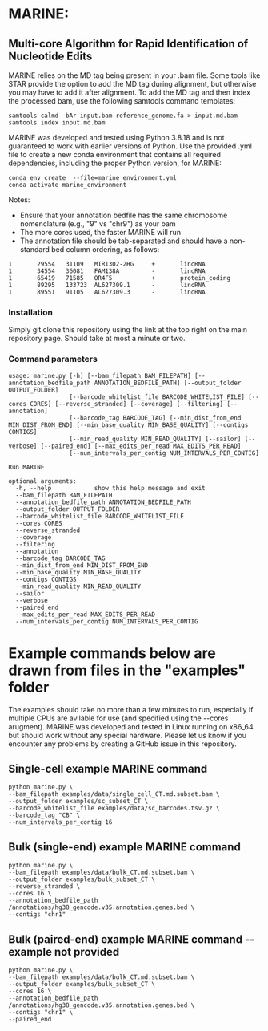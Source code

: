 # MARINE: 
Multi-core Algorithm for Rapid Identification of Nucleotide Edits
------------------------------------------------------
MARINE relies on the MD tag being present in your .bam file. Some tools like STAR provide the option to add the MD tag during alignment, but otherwise you may have to add it after alignment. To add the MD tag and then index the processed bam, use the following samtools command templates:

```
samtools calmd -bAr input.bam reference_genome.fa > input.md.bam
samtools index input.md.bam
```

MARINE was developed and tested using Python 3.8.18 and is not guaranteed to work with earlier versions of Python.
Use the provided .yml file to create a new conda environment that contains all required dependencies, including the proper Python version, for MARINE:

```
conda env create  --file=marine_environment.yml
conda activate marine_environment
```

Notes:
* Ensure that your annotation bedfile has the same chromosome nomenclature (e.g., "9" vs "chr9") as your bam
* The more cores used, the faster MARINE will run
* The annotation file should be tab-separated and should have a non-standard bed column ordering, as follows:
```
1       29554   31109   MIR1302-2HG     +       lincRNA
1       34554   36081   FAM138A         -       lincRNA
1       65419   71585   OR4F5           +       protein_coding
1       89295   133723  AL627309.1      -       lincRNA
1       89551   91105   AL627309.3      -       lincRNA
```

### Installation
Simply git clone this repository using the link at the top right on the main repository page. Should take at most a minute or two.

### Command parameters
```
usage: marine.py [-h] [--bam_filepath BAM_FILEPATH] [--annotation_bedfile_path ANNOTATION_BEDFILE_PATH] [--output_folder OUTPUT_FOLDER]
                 [--barcode_whitelist_file BARCODE_WHITELIST_FILE] [--cores CORES] [--reverse_stranded] [--coverage] [--filtering] [--annotation]
                 [--barcode_tag BARCODE_TAG] [--min_dist_from_end MIN_DIST_FROM_END] [--min_base_quality MIN_BASE_QUALITY] [--contigs CONTIGS]
                 [--min_read_quality MIN_READ_QUALITY] [--sailor] [--verbose] [--paired_end] [--max_edits_per_read MAX_EDITS_PER_READ]
                 [--num_intervals_per_contig NUM_INTERVALS_PER_CONTIG]

Run MARINE

optional arguments:
  -h, --help            show this help message and exit
  --bam_filepath BAM_FILEPATH
  --annotation_bedfile_path ANNOTATION_BEDFILE_PATH
  --output_folder OUTPUT_FOLDER
  --barcode_whitelist_file BARCODE_WHITELIST_FILE
  --cores CORES
  --reverse_stranded
  --coverage
  --filtering
  --annotation
  --barcode_tag BARCODE_TAG
  --min_dist_from_end MIN_DIST_FROM_END
  --min_base_quality MIN_BASE_QUALITY
  --contigs CONTIGS
  --min_read_quality MIN_READ_QUALITY
  --sailor
  --verbose
  --paired_end
  --max_edits_per_read MAX_EDITS_PER_READ
  --num_intervals_per_contig NUM_INTERVALS_PER_CONTIG
```

# Example commands below are drawn from files in the "examples" folder

The examples should take no more than a few minutes to run, especially if multiple CPUs are avilable for use (and specified using the --cores arugment). MARINE was developed and tested in Linux running on x86_64 but should work without any special hardware. Please let us know if you encounter any problems by creating a GitHub issue in this repository.

## Single-cell example MARINE command
```
python marine.py \
--bam_filepath examples/data/single_cell_CT.md.subset.bam \
--output_folder examples/sc_subset_CT \
--barcode_whitelist_file examples/data/sc_barcodes.tsv.gz \
--barcode_tag "CB" \
--num_intervals_per_contig 16
```

## Bulk (single-end) example MARINE command
```
python marine.py \
--bam_filepath examples/data/bulk_CT.md.subset.bam \
--output_folder examples/bulk_subset_CT \
--reverse_stranded \
--cores 16 \
--annotation_bedfile_path /annotations/hg38_gencode.v35.annotation.genes.bed \
--contigs "chr1"
```

## Bulk (paired-end) example MARINE command -- example not provided 
```
python marine.py \
--bam_filepath examples/data/bulk_CT.md.subset.bam \
--output_folder examples/bulk_subset_CT \
--cores 16 \
--annotation_bedfile_path /annotations/hg38_gencode.v35.annotation.genes.bed \
--contigs "chr1" \
--paired_end
```
